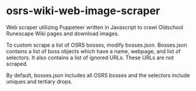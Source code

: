 # osrs-wiki-web-image-scraper
Web scraper utilizing Puppeteer written in Javascript to crawl Oldschool Runescape Wiki pages and download images.

To custom scrape a list of OSRS bosses, modify bosses.json. Bosses.json contains a list of boss objects which have a name, webpage, and list of selectors. It also contains a list of ignored URLs. These URLs are not scraped.

By default, bosses.json includes all OSRS bosses and the selectors include uniques and tertiary drops.
